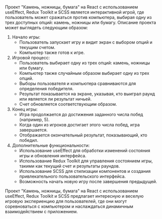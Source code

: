 Проект "Камень, ножницы, бумага" на React с использованием useEffect, Redux Toolkit и SCSS является интерактивной игрой, где пользователь может сражаться против компьютера, выбирая одну из трех доступных опций: камень, ножницы или бумагу. Описание проекта может выглядеть следующим образом:

1. Начало игры:
   - Пользователь запускает игру и видит экран с выбором опций и текущим счетом.
   - Компьютер также готов к игре.
2. Игровой процесс:
   - Пользователь выбирает одну из трех опций: камень, ножницы или бумагу.
   - Компьютер также случайным образом выбирает одну из трех опций.
   - Выборы пользователя и компьютера сравниваются для определения победителя.
   - Результат показывается на экране, указывая, кто выиграл раунд или является ли результат ничьей.
   - Счет обновляется соответствующим образом.
3. Конец игры:
   - Игра продолжается до достижения заданного числа побед (например, 5).
   - Когда один из игроков достигает этого числа побед, игра завершается.
   - Отображается окончательный результат, показывающий, кто победил.
4. Дополнительные функциональности:
   - Использование useEffect для обработки изменений состояния игры и обновления интерфейса.
   - Использование Redux Toolkit для управления состоянием игры, такими как текущий счет и результаты раундов.
   - Использование SCSS для стилизации компонентов и создания привлекательного пользовательского интерфейса.
   - Возможность начать новую игру после завершения предыдущей.

Проект "Камень, ножницы, бумага" на React с использованием useEffect, Redux Toolkit и SCSS предлагает интересную и веселую игровую экспериенцию для пользователей, где они могут соревноваться с компьютером и наслаждаться динамичным взаимодействием с приложением.